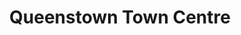 ---
title: Queenstown Town Centre
url: /queenstown-town-centre/
latitude: -45.034
longitude: 168.662
---